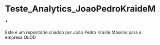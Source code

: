 # Teste_Analytics_JoaoPedroKraideM.
Este é um repositório criadoo por João Pedro Kraide Máximo para a empresa QuOD
